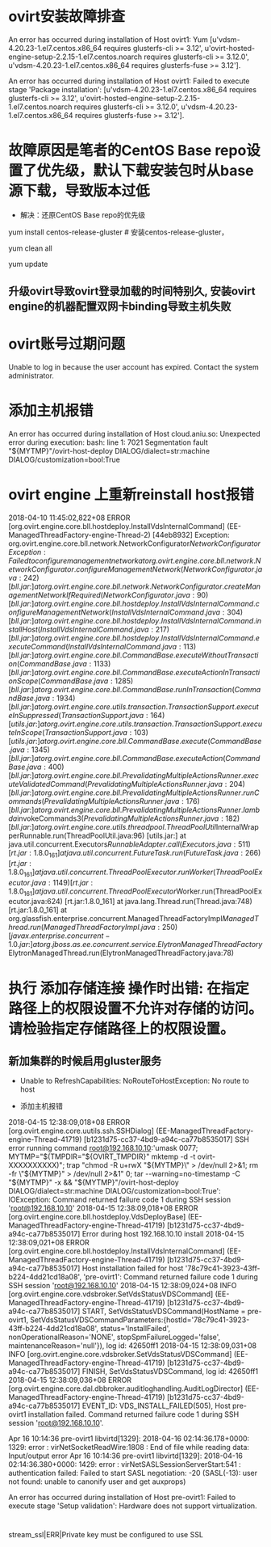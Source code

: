 # ovirt安装故障排查

An error has occurred during installation of Host ovirt1: Yum [u'vdsm-4.20.23-1.el7.centos.x86_64 requires glusterfs-cli >= 3.12', u'ovirt-hosted-engine-setup-2.2.15-1.el7.centos.noarch requires glusterfs-cli >= 3.12.0', u'vdsm-4.20.23-1.el7.centos.x86_64 requires glusterfs-fuse >= 3.12'].


An error has occurred during installation of Host ovirt1: Failed to execute stage 'Package installation': [u'vdsm-4.20.23-1.el7.centos.x86_64 requires glusterfs-cli >= 3.12', u'ovirt-hosted-engine-setup-2.2.15-1.el7.centos.noarch requires glusterfs-cli >= 3.12.0', u'vdsm-4.20.23-1.el7.centos.x86_64 requires glusterfs-fuse >= 3.12'].

# 故障原因是笔者的CentOS Base repo设置了优先级，默认下载安装包时从base源下载，导致版本过低

- 解决：还原CentOS Base repo的优先级

yum install centos-release-gluster  # 安装centos-release-gluster，

yum clean all

yum update

## 升级ovirt导致ovirt登录加载的时间特别久, 安装ovirt engine的机器配置双网卡binding导致主机失败

# ovirt账号过期问题

Unable to log in because the user account has expired. Contact the system administrator.

# 添加主机报错

An error has occurred during installation of Host cloud.aniu.so: Unexpected error during execution: bash: line 1:  7021 Segmentation fault      "${MYTMP}"/ovirt-host-deploy DIALOG/dialect=str:machine DIALOG/customization=bool:True

# ovirt engine 上重新reinstall host报错

2018-04-10 11:45:02,822+08 ERROR [org.ovirt.engine.core.bll.hostdeploy.InstallVdsInternalCommand] (EE-ManagedThreadFactory-engine-Thread-2) [44eb8932] Exception: org.ovirt.engine.core.bll.network.NetworkConfigurator$NetworkConfiguratorException: Failed to configure management network
        at org.ovirt.engine.core.bll.network.NetworkConfigurator.configureManagementNetwork(NetworkConfigurator.java:242) [bll.jar:]
        at org.ovirt.engine.core.bll.network.NetworkConfigurator.createManagementNetworkIfRequired(NetworkConfigurator.java:90) [bll.jar:]
        at org.ovirt.engine.core.bll.hostdeploy.InstallVdsInternalCommand.configureManagementNetwork(InstallVdsInternalCommand.java:304) [bll.jar:]
        at org.ovirt.engine.core.bll.hostdeploy.InstallVdsInternalCommand.installHost(InstallVdsInternalCommand.java:217) [bll.jar:]
        at org.ovirt.engine.core.bll.hostdeploy.InstallVdsInternalCommand.executeCommand(InstallVdsInternalCommand.java:113) [bll.jar:]
        at org.ovirt.engine.core.bll.CommandBase.executeWithoutTransaction(CommandBase.java:1133) [bll.jar:]
        at org.ovirt.engine.core.bll.CommandBase.executeActionInTransactionScope(CommandBase.java:1285) [bll.jar:]
        at org.ovirt.engine.core.bll.CommandBase.runInTransaction(CommandBase.java:1934) [bll.jar:]
        at org.ovirt.engine.core.utils.transaction.TransactionSupport.executeInSuppressed(TransactionSupport.java:164) [utils.jar:]
        at org.ovirt.engine.core.utils.transaction.TransactionSupport.executeInScope(TransactionSupport.java:103) [utils.jar:]
        at org.ovirt.engine.core.bll.CommandBase.execute(CommandBase.java:1345) [bll.jar:]
        at org.ovirt.engine.core.bll.CommandBase.executeAction(CommandBase.java:400) [bll.jar:]
        at org.ovirt.engine.core.bll.PrevalidatingMultipleActionsRunner.executeValidatedCommand(PrevalidatingMultipleActionsRunner.java:204) [bll.jar:]
        at org.ovirt.engine.core.bll.PrevalidatingMultipleActionsRunner.runCommands(PrevalidatingMultipleActionsRunner.java:176) [bll.jar:]
        at org.ovirt.engine.core.bll.PrevalidatingMultipleActionsRunner.lambda$invokeCommands$3(PrevalidatingMultipleActionsRunner.java:182) [bll.jar:]
        at org.ovirt.engine.core.utils.threadpool.ThreadPoolUtil$InternalWrapperRunnable.run(ThreadPoolUtil.java:96) [utils.jar:]
        at java.util.concurrent.Executors$RunnableAdapter.call(Executors.java:511) [rt.jar:1.8.0_161]
        at java.util.concurrent.FutureTask.run(FutureTask.java:266) [rt.jar:1.8.0_161]
        at java.util.concurrent.ThreadPoolExecutor.runWorker(ThreadPoolExecutor.java:1149) [rt.jar:1.8.0_161]
        at java.util.concurrent.ThreadPoolExecutor$Worker.run(ThreadPoolExecutor.java:624) [rt.jar:1.8.0_161]
        at java.lang.Thread.run(Thread.java:748) [rt.jar:1.8.0_161]
        at org.glassfish.enterprise.concurrent.ManagedThreadFactoryImpl$ManagedThread.run(ManagedThreadFactoryImpl.java:250) [javax.enterprise.concurrent-1.0.jar:]
        at org.jboss.as.ee.concurrent.service.ElytronManagedThreadFactory$ElytronManagedThread.run(ElytronManagedThreadFactory.java:78)

# 执行 添加存储连接 操作时出错: 在指定路径上的权限设置不允许对存储的访问。请检验指定存储路径上的权限设置。


## 新加集群的时候启用gluster服务


-  Unable to RefreshCapabilities: NoRouteToHostException: No route to host


- 添加主机报错

2018-04-15 12:38:09,018+08 ERROR [org.ovirt.engine.core.uutils.ssh.SSHDialog] (EE-ManagedThreadFactory-engine-Thread-41719) [b1231d75-cc37-4bd9-a94c-ca77b8535017] SSH error running command root@192.168.10.10:'umask 0077; MYTMP="$(TMPDIR="${OVIRT_TMPDIR}" mktemp -d -t ovirt-XXXXXXXXXX)"; trap "chmod -R u+rwX \"${MYTMP}\" > /dev/null 2>&1; rm -fr \"${MYTMP}\" > /dev/null 2>&1" 0; tar --warning=no-timestamp -C "${MYTMP}" -x &&  "${MYTMP}"/ovirt-host-deploy DIALOG/dialect=str:machine DIALOG/customization=bool:True': IOException: Command returned failure code 1 during SSH session 'root@192.168.10.10'
2018-04-15 12:38:09,018+08 ERROR [org.ovirt.engine.core.bll.hostdeploy.VdsDeployBase] (EE-ManagedThreadFactory-engine-Thread-41719) [b1231d75-cc37-4bd9-a94c-ca77b8535017] Error during host 192.168.10.10 install
2018-04-15 12:38:09,021+08 ERROR [org.ovirt.engine.core.bll.hostdeploy.InstallVdsInternalCommand] (EE-ManagedThreadFactory-engine-Thread-41719) [b1231d75-cc37-4bd9-a94c-ca77b8535017] Host installation failed for host '78c79c41-3923-43ff-b224-4dd21cd18a08', 'pre-ovirt1': Command returned failure code 1 during SSH session 'root@192.168.10.10'
2018-04-15 12:38:09,024+08 INFO  [org.ovirt.engine.core.vdsbroker.SetVdsStatusVDSCommand] (EE-ManagedThreadFactory-engine-Thread-41719) [b1231d75-cc37-4bd9-a94c-ca77b8535017] START, SetVdsStatusVDSCommand(HostName = pre-ovirt1, SetVdsStatusVDSCommandParameters:{hostId='78c79c41-3923-43ff-b224-4dd21cd18a08', status='InstallFailed', nonOperationalReason='NONE', stopSpmFailureLogged='false', maintenanceReason='null'}), log id: 42650ff1
2018-04-15 12:38:09,031+08 INFO  [org.ovirt.engine.core.vdsbroker.SetVdsStatusVDSCommand] (EE-ManagedThreadFactory-engine-Thread-41719) [b1231d75-cc37-4bd9-a94c-ca77b8535017] FINISH, SetVdsStatusVDSCommand, log id: 42650ff1
2018-04-15 12:38:09,036+08 ERROR [org.ovirt.engine.core.dal.dbbroker.auditloghandling.AuditLogDirector] (EE-ManagedThreadFactory-engine-Thread-41719) [b1231d75-cc37-4bd9-a94c-ca77b8535017] EVENT_ID: VDS_INSTALL_FAILED(505), Host pre-ovirt1 installation failed. Command returned failure code 1 during SSH session 'root@192.168.10.10'.


Apr 16 10:14:36 pre-ovirt1 libvirtd[1329]: 2018-04-16 02:14:36.178+0000: 1329: error : virNetSocketReadWire:1808 : End of file while reading data: Input/output error
Apr 16 10:14:36 pre-ovirt1 libvirtd[1329]: 2018-04-16 02:14:36.380+0000: 1429: error : virNetSASLSessionServerStart:541 : authentication failed: Failed to start SASL negotiation: -20 (SASL(-13): user not found: unable to canonify user and get auxprops)


An error has occurred during installation of Host pre-ovirt1: Failed to execute stage 'Setup validation': Hardware does not support virtualization.


#

stream_ssl|ERR|Private key must be configured to use SSL

